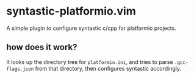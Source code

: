 # syntastic-platformio.vim

A simple plugin to configure syntastic c/cpp for platformio projects.

## how does it work?

It looks up the directory tree for `platformio.ini`, 
and tries to parse `.gcc-flags.json` from that directory,
then configures syntastic accordingly.
